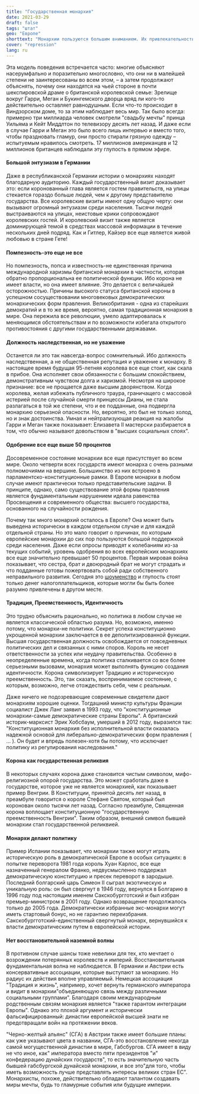 ```yaml
---
title: "Государственная монархия"
date: 2021-03-29
draft: false
tags: "штат"
geo: "Европе"
shorttext: "Монархии пользуются большим вниманием. Их привлекательность имеет более глубокие причины, чем просто рассказы о гламуре и скандалах."
cover: "repression"
lang: ru
---
```


Эта модель поведения встречается часто: многие объясняют насерумфально и поразительно многословно, что они ни в малейшей степени не заинтересованы во всем этом, – а затем продолжают объяснять, почему они находятся на чьей стороне в почти шекспировской драме о британской королевской семье: Зрелище вокруг Гарри, Меган и Букингемского дворца вряд ли кого-то действительно оставляет равнодушным. Если что-то происходит в Виндзорском доме, то за этим наблюдает весь мир. Так было всегда: примерно три миллиарда человек смотрели "свадьбу мечты" принца Уильяма и Кейт Миддлтон по телевизору десять лет назад. И даже если в случае Гарри и Меган это было всего лишь интервью и вместо того, чтобы праздновать гламур, они просто стирали грязную одежду – испытуемым нравилось смотреть. 17 миллионов американцев и 12 миллионов британцев наблюдали эту глупость в прямом эфире.

#### Большой энтузиазм в Германии

Даже в республиканской Германии истории о монархиях находят благодарную аудиторию. Каждый государственный визит доказывает это: если коронованный глава является гостем правительств, на улицы стекается гораздо больше людей, чем к другому представителю государства. Все королевские визиты имеют одну общую черту: они вызывают огромный энтузиазм среди населения. Тысячи людей выстраиваются на улицах, неистовые крики сопровождают королевских гостей. И королевский визит также является доминирующей темой в средствах массовой информации в течение нескольких дней подряд. Как и Гитлер, Кайзер все еще является живой любовью в стране Гете!

#### Помпезность-это еще не все

Но помпезность, попса и известность-не единственная причина международной харизмы британской монархии в частности, которая обратно пропорциональна ее политической функции. Ибо корона не имеет власти, но она имеет влияние. Это делается с величайшей осторожностью. Причины высокого статуса британской короны в успешном сосуществовании многовековых демократических монархических форм правления. Великобритания - одна из старейших демократий и в то же время, вероятно, самая традиционная монархия в мире. Она пережила все революции, умело адаптировалась к меняющимся обстоятельствам и по возможности избегала открытого противостояния с другими государственными державами.

#### Должность наследственная, но не уважение

Останется ли это так навсегда-вопрос сомнительный. Ибо должность наследственная, а не общественная репутация и уважение к монарху. В настоящее время будущая 95-летняя королева все еще стоит, как скала в прибое. Она исполняет свои обязанности с большим спокойствием, демонстративным чувством долга и харизмой. Несмотря на широкое признание: все не прощается даже высшим дворянством. Когда королева, желая избежать публичного траура, граничащего с массовой истерией после случайной смерти принцессы Дианы, не стала разлагаться в той же степени, что и ее подданные, она подвергла монархию серьезной опасности. Но, вероятно, это был не только холод, но и знак достоинства. Умная и нейтрализующая реакция на жалобы Гарри и Меган также показывает: Елизавета II мастерски разбирается в том, что обычно называют довольством в "высших социальных слоях".

#### Одобрение все еще выше 50 процентов

Досовременное состояние монархии все еще присутствует во всем мире. Около четверти всех государств имеют монарха с очень разными полномочиями на вершине. Большинство из них встроено в парламентско-конституционные рамки. В Европе монархи в любом случае имеют практически только представительские задачи. В принципе, однако, само существование этой формы правления является фундаментальным нарушением идеала равенства Просвещения и современного общества: высшего государства, основанного на случайности рождения.

Почему так много монархий осталось в Европе? Она может быть выведена исторически в каждом отдельном случае и для каждой отдельной страны. Но это мало говорит о причинах, по которым европейские монархии до сих пор пользуются большой поддержкой среди населения. Даже если опросы приводят к колебаниям из-за текущих событий, уровень одобрения во всех европейских монархиях все еще значительно превышает 50 процентов. Первая мировая война показывает, что сестра, брат и двоюродный брат не могут страдать и что подданные готовы пожертвовать собой ради собственного неправильного развития. Сегодня это [шоуменство](https://www.srf.ch/play/tv/glanz--gloria/video/wieviel-kosten-die-monarchen-europas?urn=urn:srf:video:785b0b46-5b20-41ca-a0a7-be995dd115d5 "Wieviel kosten die Monarchen Europas?") и глупость стоят только денег налогоплательщиков, которые могли бы быть более разумно привлечены в другом месте.

#### Традиция, Преемственность, Идентичность

Это трудно объяснить рационально, но политика в любом случае не является классической областью разума. Но, возможно, именно потому, что монархи-не политики. Секрет успеха конституционно укрощенной монархии заключается в ее деполитизированной функции. Высшая государственная должность освобождается от повседневных политических дел и связанных с ними споров. Король не несет ответственности за успех или неудачу правительства. Особенно в неопределенные времена, когда политика сталкивается со все более серьезными вызовами, монархия может выполнять функцию создания идентичности. Корона символизирует Традицию и историческую преемственность. Это, так сказать, воспринимаемое состояние, с которым, возможно, легче отождествить себя, чем с реальным.

Даже ничего не подозревающие современные свидетели дают монархиям хорошие оценки. Тогдашний министр культуры Франции социалист Джек Ланг заявил в 1993 году, что "конституционные монархии-самые демократические страны Европы". А британский историк-марксист Эрик Хобсбаум, умерший в 2012 году, выразился так: "Конституционная монархия без исполнительной власти оказалась надежной основой для либерально-демократических форм правления ( ... ). Он будет и впредь полезен-хотя бы потому, что исключает политику из регулирования наследования."

#### Корона как государственная реликвия

В некоторых случаях корона даже становится чистым символом, мифо-религиозной опорой государства. Это может сработать даже в государстве, которое уже не является монархией, как показывает пример Венгрии. В Конституции, принятой десять лет назад, в преамбуле говорится о короле Стефане Святом, который был коронован около тысячи лет назад. Согласно преамбуле, Священная корона воплощает конституционную "государственную преемственность Венгрии". Таким образом, внешний символ бывшей монархии стал государственной реликвией.

#### Монархи делают политику

Пример Испании показывает, что монархии также могут играть историческую роль в демократической Европе в особых ситуациях: в попытке переворота 1981 года король Хуан Карлос, все еще назначенный генералом Франко, недвусмысленно поддержал демократическую конституцию и пресек переворот в зародыше. Последний болгарский царь Симеон II сыграл экзотическую и уникальную роль: он был свергнут в 1946 году, вернулся в Болгарию в 1996 году под настоящим именем Сакскобургготский и был избран премьер-министром в 2001 году. Однако возвращение продолжалось только до 2005 года. Демократически избранные экс-монархи могут иметь стартовый бонус, но не гарантию переизбрания. Сакскобургготский-единственный свергнутый монарх, вернувшийся к власти демократическим путем в европейской истории.

#### Нет восстановительной наземной волны

В противном случае шансы тоже невелики для тех, кто мечтает о возрождении потерянных королевств и империй. Восстановительная фундаментальная волна не наблюдается. В Германии и Австрии есть консервативные ассоциации, которые выступают за монархию. Но радиус их действия вполне управляемый. Немецкая ассоциация "Традиция и жизнь", например, хочет вернуть германского императора и видит в монархии"объединяющую связь между различными социальными группами". Благодаря своим международным родственным связям монархия является "также гарантом интеграции Европы". Однако это плохой аргумент и исторически фальсифицированный: династии европейской высшей знати не предотвращали войн на протяжении веков.

"Черно-желтый альянс" (СГА) в Австрии также имеет большие планы: как уже указывают цвета в названии, СГА-это восстановление некогда самой могущественной династии в мире, Габсбургов. СГА имеет в виду не что иное, как" императора вместо пяти президентов "и" конфедерацию дунайских государств", то есть значительную часть бывшей габсбургской дунайской монархии, и все это"для того, чтобы иметь возможность лучше представлять интересы великих стран ЕС". Монархисты, похоже, действительно обладают талантом создавать миры мечты, будь то гламурные события или будущие империи.
